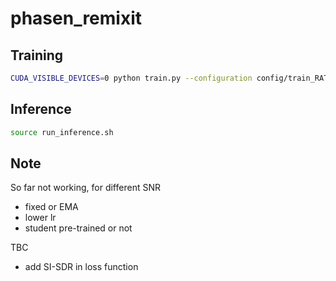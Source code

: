 # phasen_remixit

## Training
```bash
CUDA_VISIBLE_DEVICES=0 python train.py --configuration config/train_RATS/phasen_vb.json --preloaded_model_path ../speech_enhance_phasen/Experiments/phasen_vb/checkpoints/best_model.tar
```
## Inference

```bash
source run_inference.sh
```

## Note

So far not working, for different SNR
- fixed or EMA
- lower lr
- student pre-trained or not

TBC
- add SI-SDR in loss function
